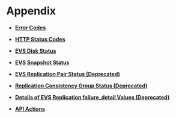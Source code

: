 # Appendix<a name="evs_04_0037"></a>

-   **[Error Codes](error-codes.md)**  

-   **[HTTP Status Codes](http-status-codes.md)**  

-   **[EVS Disk Status](evs-disk-status.md)**  

-   **[EVS Snapshot Status](evs-snapshot-status.md)**  

-   **[EVS Replication Pair Status \(Deprecated\)](evs-replication-pair-status-(deprecated).md)**  

-   **[Replication Consistency Group Status \(Deprecated\)](replication-consistency-group-status-(deprecated).md)**  

-   **[Details of EVS Replication failure\_detail Values \(Deprecated\)](details-of-evs-replication-failure_detail-values-(deprecated).md)**  

-   **[API Actions](api-actions.md)**  


